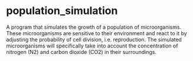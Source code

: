 # population_simulation
A program that simulates the growth of a population of microorganisms. These microorganisms are sensitive to their environment and react to it by adjusting the probability of cell division, i.e. reproduction. The simulated microorganisms will specifically take into account the concentration of nitrogen (N2) and carbon dioxide (CO2) in their surroundings.
